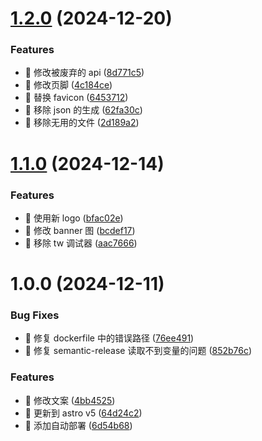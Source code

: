 # [1.2.0](https://github.com/liunnn1994/2077tech/compare/v1.1.0...v1.2.0) (2024-12-20)


### Features

* 🎸 修改被废弃的 api ([8d771c5](https://github.com/liunnn1994/2077tech/commit/8d771c5981447d8183c2599192f206bcdb034634))
* 🎸 修改页脚 ([4c184ce](https://github.com/liunnn1994/2077tech/commit/4c184ce6277219a9cb2de4378ea6fed40a066ecd))
* 🎸 替换 favicon ([6453712](https://github.com/liunnn1994/2077tech/commit/6453712d30f419f8cc3d9e65d1bdf588be69a373))
* 🎸 移除 json 的生成 ([62fa30c](https://github.com/liunnn1994/2077tech/commit/62fa30c819fff8adca7b46d0b9912cd8d6e3fa6d))
* 🎸 移除无用的文件 ([2d189a2](https://github.com/liunnn1994/2077tech/commit/2d189a22ea25d69b5ed0d33fb2cab873234bfa78))

# [1.1.0](https://github.com/liunnn1994/2077tech/compare/v1.0.0...v1.1.0) (2024-12-14)


### Features

* 🎸 使用新 logo ([bfac02e](https://github.com/liunnn1994/2077tech/commit/bfac02ee094caaf2affd7f30085e26bd924efd8b))
* 🎸 修改 banner 图 ([bcdef17](https://github.com/liunnn1994/2077tech/commit/bcdef17e54159d83fbccf7b76c13c61bad887607))
* 🎸 移除 tw 调试器 ([aac7666](https://github.com/liunnn1994/2077tech/commit/aac7666089d3a4b8670beb78bdd78840856c4077))

# 1.0.0 (2024-12-11)


### Bug Fixes

* 🐛 修复 dockerfile 中的错误路径 ([76ee491](https://github.com/liunnn1994/2077tech/commit/76ee49152ebb1c0a4c01d99e329937bd76333bf1))
* 🐛 修复 semantic-release 读取不到变量的问题 ([852b76c](https://github.com/liunnn1994/2077tech/commit/852b76c0f55aa1a10b81357d88833372968b49b3))


### Features

* 🎸 修改文案 ([4bb4525](https://github.com/liunnn1994/2077tech/commit/4bb4525aa2ff59fd6a1edb1cb756459135d27faa))
* 🎸 更新到 astro v5 ([64d24c2](https://github.com/liunnn1994/2077tech/commit/64d24c23ed2965b3f73f2625b68b6ee33d928c8f))
* 🎸 添加自动部署 ([6d54b68](https://github.com/liunnn1994/2077tech/commit/6d54b684c5a969a3a2944834242b2f71dcefcaa3))
